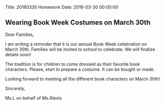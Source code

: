 Title: 20180330 Homework
Date: 2018-03-30 00:00:00


## Wearing Book Week Costumes on March 30th

Dear Families,



I am writing a reminder that it is our annual Book Week celebration on March 30th. Families will be invited to school to celebrate. We will finalize details soon!



The tradition is for children to come dressed as their favorite book characters. Please, start to prepare a costume. It can be bought or made.



Looking forward to meeting all the different book characters on March 30th!



Sincerely,

Ms.L on behalf of Ms.Alexis
